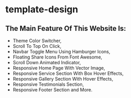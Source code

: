 # template-design

## The Main Feature Of This Website Is:
- Theme Color Switcher,
- Scroll To Top On Click,
- Navbar Toggle Menu Using Hamburger Icons,
- Floating Share Icons From Font Awesome,
- Scroll Down Animated Indicator,
- Responsive Home Page With Vector Image,
- Responsive Service Section With Box Hover Effects,
- Responsive Gallery Section With Hover Effects,
- Responsive Testimonials Section,
- Responsive Footer Section and More.